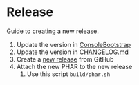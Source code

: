 # Release

Guide to creating a new release.

1. Update the version in [ConsoleBootstrap](../bin/phel)
2. Update the version in [CHANGELOG.md](../CHANGELOG.md)
3. Create a [new release](https://github.com/phel-lang/phel-lang/releases/new) from GitHub
4. Attach the new PHAR to the new release
   1. Use this script `build/phar.sh`
